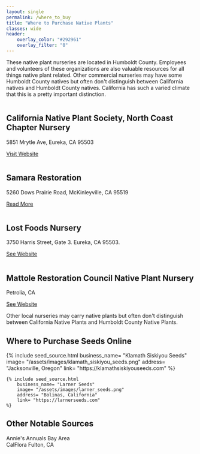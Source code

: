 ```yaml
---
layout: single 
permalink: /where_to_buy
title: "Where to Purchase Native Plants"
classes: wide
header:
    overlay_color: "#292961"
    overlay_filter: "0"
---
```

<p>
These native plant nurseries are located in Humboldt County. Employees and volunteers of these organizations are also valuable resources for all things native plant related. Other commercial nurseries may have some Humboldt County natives but often don't distinguish between California natives and Humboldt County natives. California has such a varied climate that this is a pretty important distinction.
</p>
<div class="feature__wrapper">
    <div class="feature__item">
      <div class="archive__item">
          <div class="archive__item-teaser">
            <img src="{{'/assets/images/cnps_northcoast_nursery.jpg' | prepend:site.baseurl }}" alt="">
          </div>
        <div class="archive__item-body">
            <h2 class="archive__item-title">California Native Plant Society, North Coast Chapter Nursery</h2>
            <div class="archive__item-excerpt">
                5851 Mrytle Ave, Eureka, CA 95503
            </div>
            <p><a href="https://northcoastcnps.org/index.php/nursery" target="_blank" class="btn btn--primary">Visit Website</a></p>
        </div>
      </div>
    </div>
    <div class="feature__item">
      <div class="archive__item">
          <div class="archive__item-teaser">
            <img src="{{'/assets/images/samara_restoration_nursery.jpg' | prepend:site.baseurl }}" alt="">
          </div>
        <div class="archive__item-body">
            <h2 class="archive__item-title">Samara Restoration</h2>
            <div class="archive__item-excerpt">
                5260 Dows Prairie Road, McKinleyville, CA 95519
            </div>
            <p><a href="https://www.samararestoration.com/nursery/" class="btn btn--primary">Read More</a></p>
        </div>
      </div>
    </div>
    <div class="feature__item">
      <div class="archive__item">
          <div class="archive__item-teaser">
            <img src="{{'/assets/images/lost_foods_nursery.jpg' | prepend:site.baseurl }}" alt="">
          </div>
        <div class="archive__item-body">
            <h2 class="archive__item-title">Lost Foods Nursery</h2>
            <div class="archive__item-excerpt">
                3750 Harris Street, Gate 3. Eureka, CA 95503.
            </div>
            <p><a href="http://lostfoods.org/" class="btn btn--primary">See Website</a></p>
        </div>
      </div>
    </div>
    <div class="feature__item">
      <div class="archive__item">
          <div class="archive__item-teaser">
            <img src="{{'/assets/images/mattole_nursery.jpg' | prepend:site.baseurl }}" alt="">
          </div>
        <div class="archive__item-body">
            <h2 class="archive__item-title">Mattole Restoration Council Native Plant Nursery</h2>
            <div class="archive__item-excerpt">
                Petrolia, CA
            </div>
            <p><a href="https://www.mattole.org/resources/native-plants/" class="btn btn--primary">See Website</a></p>
        </div>
      </div>
    </div>
</div>
<p>
Other local nurseries may carry native plants but often don't distinguish between California Native Plants and Humboldt County Native Plants.
</p>

<h2>Where to Purchase Seeds Online</h2>
<div class="seed card_container">
    {% include seed_source.html 
        business_name= "Klamath Siskiyou Seeds"
        image= "/assets/images/klamath_siskiyou_seeds.png" 
        address= "Jacksonville, Oregon"
        link= "https://klamathsiskiyouseeds.com"
    %}
    
    {% include seed_source.html 
        business_name= "Larner Seeds"
        image= "/assets/images/larner_seeds.png" 
        address= "Bolinas, California"
        link= "https://larnerseeds.com"
    %}
</div>

<h2>Other Notable Sources</h2>
<div>
    <div>	
        Annie's Annuals Bay Area
    </div>
    <div>
        CalFlora Fulton, CA
    </div>
</div>
